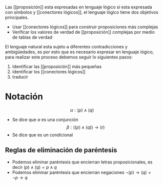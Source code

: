 Las [[proposición]] esta expresadas en lenguaje lógico si esta expresada con simbolos y [[conectores lógicos]], el lenguaje lógico tiene dos objetivos principales.

- Usar [[conectores lógicos]] para construir proposiciones más complejas
-  Verificar los valores de verdad de [[proposición]] complejas por medio de tablas de verdad 

El lenguaje natural esta sujeto a diferentes contradicciones y ambigüedades, es por esto que es necesario expresar en lenguaje lógico, para realizar este proceso debemos seguir lo siguientes pasos:
1. Identificar las [[proposición]] más pequeñas
2. Identificar los [[conectores lógicos]]
3. traducir
# Notación

$$
\alpha : (p)\wedge(q)
$$
- Se dice que $\alpha$ es una conjunción
$$
\beta : ((p)\wedge(q)) \rightarrow (r)
$$
- Se dice que es un condicional
## Reglas de eliminación de paréntesis

- Podemos eliminar paréntesis que encierran letras proposicionales, es decir $(p)\wedge (q) = p \wedge q$
- Podemos eliminar paréntesis que encierran negaciones $\neg (p) \rightarrow (q) = \neg p \rightarrow q$ 

